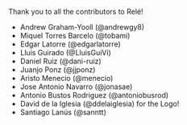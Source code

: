 Thank you to all the contributors to Relé!

* Andrew Graham-Yooll (@andrewgy8)
* Miquel Torres Barcelo (@tobami)
* Edgar Latorre (@edgarlatorre)
* Lluis Guirado (@LluisGuiVi) 
* Daniel Ruiz (@dani-ruiz) 
* Juanjo Ponz (@jjponz)
* Aristo Menecio (@menecio)
* Jose Antonio Navarro (@jonasae)
* Antonio Bustos Rodriguez (@antoniobusrod)
* David de la Iglesia (@ddelaiglesia) for the Logo!
* Santiago Lanús (@sanntt)
